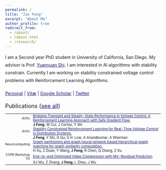 ```yaml
---
permalink: /
title: "Jie Feng"
excerpt: "About Me"
author_profile: true
redirect_from: 
  - /about/
  - /about.html
  - /research/
---
```


<html>

<style>
table, th, td {
  border:0px solid black;
  padding:0;
  border-collapse:collapse;
  font-size: 0.9em;
}
</style>

<body>

<p style="margin-bottom: 1.2em; line-height: 1.8">
I am a Second year PhD student in University of California, San Diego. My advisor is Prof. <a href="https://yyshi.eng.ucsd.edu/" style="color:#191970" target="_blank"> Yuanyuan Shi</a>. I am interested in AI algorithms with stability constrain.
Currently I am working on stability constrained voltage control problems with Reinforcement Learning Algorithms.</p>

<p style="margin-bottom: 1.2em; line-height: 1.8">
<a href="https://jiefeng-cse.github.io/personal/" style="color:#191970" target="_blank">Personal</a> 
| <a href="https://jiefeng-cse.github.io/files/Jie_resume.pdf" style="color:#191970" target="_blank">Vitæ</a> 
| <a href="https://scholar.google.com/citations?user=izXkblIAAAAJ&hl=en" style="color:#191970" target="_blank">Google Scholar</a> 
| <a href="https://twitter.com/jiefengcse" style="color:#191970" target="_blank">Twitter</a> 
</p>

<span style="font-size:1.3em">Publications (<a href="https://jiefeng-cse.github.io/papers/" style="color:#191970">see all</a>)</span>
<table style="width:100%">
<tr>
    <td style="width:80px; text-align:right; padding-right:10px; font-size:0.8em"> ArXiv </td>
    <td><a href="https://jiefeng-cse.github.io/BTS/" style="color:#191970" target="_blank"> Bridging Transient and Steady-State Performance in Voltage Control: A Reinforcement Learning Approach with Safe Gradient Flow.</a></td>
  </tr>
  <tr>
    <td></td>
    <td><b>J Feng</b>, W Cui, J Cortes, Y Shi</td>
  </tr>
  <tr>
    <td style="width:80px; text-align:right; padding-right:10px; font-size:0.8em"> ArXiv </td>
    <td><a href="https://arxiv.org/abs/2209.07669" style="color:#191970" target="_blank"> Stability Constrained Reinforcement Learning for Real-Time Voltage Control in Distribution Systems.</a></td>
  </tr>
  <tr>
    <td></td>
    <td><b>J Feng</b>, Y Shi, G Qu, S H. Low, A Anandkumar, A Wierman</td>
  </tr>
  <tr>
    <td style="width:80px; text-align:right; padding-right:10px; font-size:0.8em"> Neurocomputing </td>
    <td><a href="https://arxiv.org/pdf/2005.08008" style="color:#191970" target="_blank"> Graph partitioning and graph neural network based hierarchical graph matching for graph similarity computation.</a></td>
  </tr>
  <tr>
    <td></td>
    <td>H Xu, Z Duan, Y Wang, <b>J Feng</b>, R Chen, Q Zhang, Z Xu</td>
  </tr>
  
  <tr>
    <td style="width:80px; text-align:right; padding-right:10px; font-size:0.8em">CVPR Workshop '20</td>
    <td><a href="http://openaccess.thecvf.com/content_CVPRW_2020/papers/w7/Wu_End-to-End_Optimized_Video_Compression_With_MV-Residual_Prediction_CVPRW_2020_paper.pdf" style="color:#191970" target="_blank">End-to-end Optimized Video Compression with MV-Residual Prediction</a>.</td>
  </tr>
  <tr>
    <td></td>
    <td>XJ Wu, Z Zhang,  <b>J Feng</b>, L Zhou, J Wu</td>
  </tr>

</table>

</body>
</html>



<!-- Global site tag (gtag.js) - Google Analytics -->
<script async src="https://www.googletagmanager.com/gtag/js?id=UA-146397444-1"></script>
<script>
  window.dataLayer = window.dataLayer || [];
  function gtag(){dataLayer.push(arguments);}
  gtag('js', new Date());

  gtag('config', 'UA-146397444-1');
</script>
